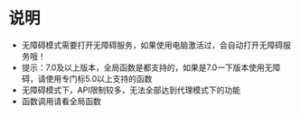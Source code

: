 # 说明
- 无障碍模式需要打开无障碍服务，如果使用电脑激活过，会自动打开无障碍服务哦！
- 提示：7.0及以上版本，全局函数是都支持的，如果是7.0一下版本使用无障碍，请使用专门标5.0以上支持的函数
- 无障碍模式下，API限制较多，无法全部达到代理模式下的功能
- 函数调用请看全局函数


